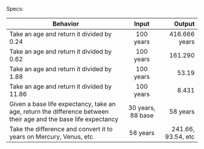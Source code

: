 
Specs:

| Behavior | Input | Output |
| ------------- |:-------------:| -----:|
| Take an age and return it divided by 0.24 | 100 years | 416.666 years |
| Take an age and return it divided by 0.62 | 100 years | 161.290 |
| Take an age and return it divided by 1.88 | 100 years | 53.19 |
| Take an age and return it divided by 11.86 | 100 years | 8.431 |
| Given a base life expectancy, take an age, return the difference between their age and the base life expectancy | 30 years, 88 base | 58 years |
| Take the difference and convert it to years on Mercury, Venus, etc | 58 years | 241.66, 93.54, etc |
